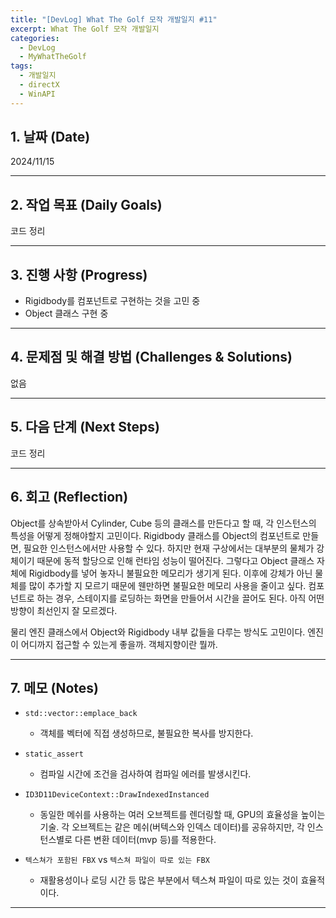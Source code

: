 ```yaml
---
title: "[DevLog] What The Golf 모작 개발일지 #11"
excerpt: What The Golf 모작 개발일지
categories:
  - DevLog
  - MyWhatTheGolf
tags:
  - 개발일지
  - directX
  - WinAPI
---
```

## 1. 날짜 (Date)

2024/11/15

---

## 2. 작업 목표 (Daily Goals)

코드 정리

---

## 3. 진행 사항 (Progress)

- Rigidbody를 컴포넌트로 구현하는 것을 고민 중
- Object 클래스 구현 중

---

## 4. 문제점 및 해결 방법 (Challenges & Solutions)

없음

---

## 5. 다음 단계 (Next Steps)

코드 정리

---

## 6. 회고 (Reflection)

Object를 상속받아서 Cylinder, Cube 등의 클래스를 만든다고 할 때, 각 인스턴스의 특성을 어떻게 정해야할지 고민이다. Rigidbody 클래스를 Object의 컴포넌트로 만들면, 필요한 인스턴스에서만 사용할 수 있다. 하지만 현재 구상에서는 대부분의 물체가 강체이기 때문에 동적 할당으로 인해 런타임 성능이 떨어진다. 그렇다고 Object 클래스 자체에 Rigidbody를 넣어 놓자니 불필요한 메모리가 생기게 된다. 이후에 강체가 아닌 물체를 많이 추가할 지 모르기 때문에 웬만하면 불필요한 메모리 사용을 줄이고 싶다. 컴포넌트로 하는 경우, 스테이지를 로딩하는 화면을 만들어서 시간을 끌어도 된다. 아직 어떤 방향이 최선인지 잘 모르겠다.

물리 엔진 클래스에서 Object와 Rigidbody 내부 값들을 다루는 방식도 고민이다. 엔진이 어디까지 접근할 수 있는게 좋을까. 객체지향이란 뭘까.

---

## 7. 메모 (Notes)

- `std::vector::emplace_back`
	- 객체를 벡터에 직접 생성하므로, 불필요한 복사를 방지한다.

- `static_assert`
	- 컴파일 시간에 조건을 검사하여 컴파일 에러를 발생시킨다.

- `ID3D11DeviceContext::DrawIndexedInstanced`
	- 동일한 메쉬를 사용하는 여러 오브젝트를 렌더링할 때, GPU의 효율성을 높이는 기술. 각 오브젝트는 같은 메쉬(버텍스와 인덱스 데이터)를 공유하지만, 각 인스턴스별로 다른 변환 데이터(mvp 등)를 적용한다.

- `텍스쳐가 포함된 FBX` vs `텍스쳐 파일이 따로 있는 FBX`
	- 재활용성이나 로딩 시간 등 많은 부분에서 텍스쳐 파일이 따로 있는 것이 효율적이다.

---

